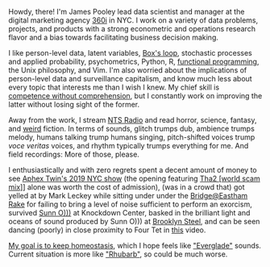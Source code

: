 <!-- <blockquote class="blockquote text-right"> -->
<!--   <p class="mb-0">Life is full of strange absurdities, which, strangely enough, do not even need to appear plausible, since they are true.</p> -->
<!--   <footer class="blockquote-footer">Luigi Pirandello, -->
<!-- quotation found in <a href="https://www.versobooks.com/books/2757-fully-automated-luxury-communism"><cite title="Source Title">Fully Automated Luxury Communism: A Manifesto</cite></a></footer> -->
<!-- </blockquote> -->

Howdy, there! I'm <span class="text-warning">James Pooley</span>
lead data scientist and manager at the digital marketing agency
[360i](https://360i.com/capabilities/analytics/)
in NYC. I work on a variety of data problems, projects, and products
with a strong econometric and operations research flavor and a bias towards
facilitating  business decision making.

I like person-level data, latent variables,
[Box's loop](http://www.cs.columbia.edu/~blei/papers/Blei2014b.pdf),
stochastic processes and applied probability, psychometrics, Python, R, [functional programming](https://www.youtube.com/watch?v=bzUmK0Y07ck), the Unix philosophy, and Vim.
I'm also worried about the implications of person-level data and surveillance
capitalism, and know much less about every topic that interests me than I wish I knew.
My chief skill is [competence without comprehension](https://www.theatlantic.com/technology/archive/2012/06/-a-perfect-and-beautiful-machine-what-darwins-theory-of-evolution-reveals-about-artificial-intelligence/258829/),
but I constantly work on improving the latter without losing sight of the former.

Away from the work, I stream [NTS Radio](https://www.nts.live) and read horror,
science, fantasy, and [weird](https://us.macmillan.com/books/9780765333629) fiction. In terms of sounds, glitch trumps dub,
ambience trumps melody, humans talking trump humans singing, pitch-shifted voices trump
_voce veritas_ voices, and  rhythm typically trumps everything for me. And field
recordings: More of those, please.

I enthusiastically and with zero regrets spent a decent amount of money
to see [Aphex Twin's 2019 NYC show](https://www.artforum.com/music/sasha-frere-jones-on-aphex-twin-s-show-at-avant-gardener-79488) (the opening featuring [Tha2 \[world scam mix\]](https://soundcloud.com/user18081971/tha2-world-scam-mix)] alone was worth the cost of admission), (was in a crowd
that) got yelled at by Mark Leckey while sitting under
under the [Bridge@Eastham Rake](https://www.youtube.com/watch?v=ZZ-BhuuCIUE)
for failing to bring a level of noise sufficient to perform
an exorcism, survived [Sunn O)))](https://www.youtube.com/watch?v=jyT4kJwn8G8)
at Knockdown Center, basked in the brilliant light and oceans of sound produced by Sunn O)))
at [Brooklyn Steel](https://www.youtube.com/watch?v=uCl1_fQy5Z8), and can be seen dancing
(poorly) in close proximity to Four Tet in
[this](https://www.youtube.com/watch?v=yWstd3jDZIs) video.

[My goal is to keep homeostasis](https://www.youtube.com/watch?v=8X1QkseVjIY&t),
which I hope feels like ["Everglade"](https://tortoise.bandcamp.com/track/everglade) sounds. Current situation is more like ["Rhubarb"](https://www.youtube.com/watch?v=VAoTsU7JlSI), so could be much worse.
